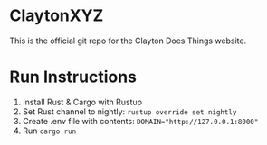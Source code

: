 # ClaytonXYZ

This is the official git repo for the Clayton Does Things website.

# Run Instructions

1. Install Rust & Cargo with Rustup
2. Set Rust channel to nightly: `rustup override set nightly`
3. Create .env file with contents: `DOMAIN="http://127.0.0.1:8000"`
4. Run `cargo run`
